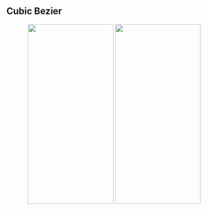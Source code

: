 ## Cubic Bezier
<div align="center">
<img src="https://matt-bucket-images.s3-ap-southeast-1.amazonaws.com/bezier/bezier.gif" width="200" height="420"/> <img src="https://matt-bucket-images.s3-ap-southeast-1.amazonaws.com/bezier/bezier_Screen.png" width="200" height="420"/>
</div>
